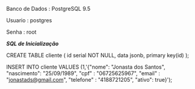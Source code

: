 Banco de Dados : PostgreSQL 9.5

Usuario : postgres

Senha : root

***SQL de Inicialização***

CREATE TABLE cliente (
  id serial NOT NULL,
  data jsonb,
  primary key(id)
);

INSERT INTO cliente VALUES (1,'{"nome": "Jonasta dos Santos", "nascimento": "25/09/1989", "cpf" : "06725625967", "email" : "jonastads@gmail.com", "telefone" : "4188721205", "ativo": true}');
